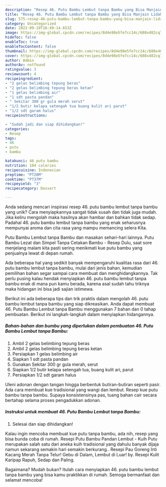 ```yaml
---
description: "Resep 46. Putu Bambu Lembut tanpa Bambu yang Bisa Manjain Lidah"
title: "Resep 46. Putu Bambu Lembut tanpa Bambu yang Bisa Manjain Lidah"
slug: 575-resep-46-putu-bambu-lembut-tanpa-bambu-yang-bisa-manjain-lidah
category: Uncategorized
date: 2022-09-10T16:49:14.653Z
image: https://img-global.cpcdn.com/recipes/8d4e98e5fe7cc14c/680x482cq70/46-putu-bambu-lembut-tanpa-bambu-foto-resep-utama.jpg
hideToc: false
enableToc: true
enableTocContent: false
thumbnail: https://img-global.cpcdn.com/recipes/8d4e98e5fe7cc14c/680x482cq70/46-putu-bambu-lembut-tanpa-bambu-foto-resep-utama.jpg
cover: https://img-global.cpcdn.com/recipes/8d4e98e5fe7cc14c/680x482cq70/46-putu-bambu-lembut-tanpa-bambu-foto-resep-utama.jpg
author: Admin
authorAv: notfound
ratingvalue: 3
reviewcount: 4
recipeingredient:
- "2 gelas belimbing tepung beras"
- "2 gelas belimbing tepung beras ketan"
- "1 gelas belimbing air"
- "1 sdt pasta pandan"
- " Sekitar 300 gr gula merah serut"
- "1/2 butir kelapa setengah tua buang kulit ari parut"
- "1/2 sdt garam halus"
recipeinstructions:

- "Sudah jadi dan siap dihidangkan!"
categories:
- Resep
tags:
- 46
- putu
- bambu

katakunci: 46 putu bambu 
nutrition: 104 calories
recipecuisine: Indonesian
preptime: "PT20M"
cooktime: "PT37M"
recipeyield: "3"
recipecategory: Dessert

---
```





Anda sedang mencari inspirasi resep 46. putu bambu lembut tanpa bambu yang unik? Cara menyiapkannya sangat tidak susah dan tidak juga mudah. Jika keliru mengolah maka hasilnya akan hambar dan bahkan tidak sedap. Padahal 46. putu bambu lembut tanpa bambu yang enak seharusnya mempunyai aroma dan cita rasa yang mampu memancing selera Kita.





Putu Bambu Lembut tanpa Bambu dan masakan sehari-hari lainnya. Putu Bambu Lezat dan Simpel Tanpa Cetakan Bambu - Resep Dulu, saat sore menjelang malam kita pasti sering menikmati kue putu bambu yang penjualnya lewat di depan rumah.

Ada beberapa hal yang sedikit banyak mempengaruhi kualitas rasa dari 46. putu bambu lembut tanpa bambu, mulai dari jenis bahan, kemudian pemilihan bahan segar sampai cara membuat dan menghidangkannya. Tak perlu pusing kalau hendak menyiapkan 46. putu bambu lembut tanpa bambu enak di mana pun kamu berada, karena asal sudah tahu triknya maka hidangan ini bisa jadi sajian istimewa.






Berikut ini ada beberapa tips dan trik praktis dalam mengolah 46. putu bambu lembut tanpa bambu yang siap dikreasikan. Anda dapat membuat 46. Putu Bambu Lembut tanpa Bambu menggunakan 7 bahan dan 0 tahap pembuatan. Berikut ini langkah-langkah dalam menyiapkan hidangannya.

<!--inarticleads1-->

##### Bahan-bahan dan bumbu yang diperlukan dalam pembuatan 46. Putu Bambu Lembut tanpa Bambu:

1. Ambil 2 gelas belimbing tepung beras
1. Ambil 2 gelas belimbing tepung beras ketan
1. Persiapkan 1 gelas belimbing air
1. Siapkan 1 sdt pasta pandan
1. Gunakan  Sekitar 300 gr gula merah, serut
1. Siapkan 1/2 butir kelapa setengah tua, buang kulit ari, parut
1. Persiapkan 1/2 sdt garam halus


Uleni adonan dengan tangan hingga berbentuk butiran-butiran seperti pasir. Ada cara membuat kue tradisional yang wangi dan lembut. Resep kue putu bambu tanpa bambu. Supaya konsistensinya pas, tuang bahan cair secara bertahap selama proses pengadukkan adonan. 

<!--inarticleads2-->

##### Instruksi untuk membuat 46. Putu Bambu Lembut tanpa Bambu:


1. Selesai dan siap dihidangkan!

Kalau ingin mencoba membuat kue putu tanpa bambu, ada nih, resep yang bisa bunda coba di rumah. Resepi Putu Bambu Pandan Lembut - Kuih Putu merupakan salah satu dari aneka kuih tradisional yang dahulu banyak dijaja namun sekarang semakin hari semakin berkurang.. Resepi Pau Goreng Inti Kacang Merah Tanpa Telur! Gebu di Dalam, Lembut di Luar! by. Resepi Kulit Karipap Rapuh, Sedap dan Paling. 

Bagaimana? Mudah bukan? Itulah cara menyiapkan 46. putu bambu lembut tanpa bambu yang bisa kamu praktikkan di rumah. Semoga bermanfaat dan selamat mencoba!
